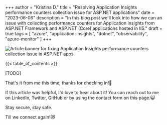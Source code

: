 +++
author = "Kristina D."
title = "Resolving Application Insights performance counters collection issue for ASP.NET applications"
date = "2023-06-06"
description = "In this blog post we'll look into how we can an issue with collecting performance counters for Application Insights from ASP.NET Framework and ASP.NET (Core) applications hosted in IIS."
draft = true
tags = [
    "azure",
    "application-insights",
    "dotnet",
    "observability",
    "azure-monitor"
]
+++

![Article banner for fixing Application Insights performance counters collection issue in ASP.NET apps](../../images/azure_monitor/ai_perfcounters_banner.webp)

{{< table_of_contents >}}

[TODO]

That's it from me this time, thanks for checking in!💖

If this article was helpful, I'd love to hear about it! You can reach out to me on LinkedIn, Twitter, GitHub or by using the contact form on this page.😺

Stay secure, stay safe.

Till we connect again!😻